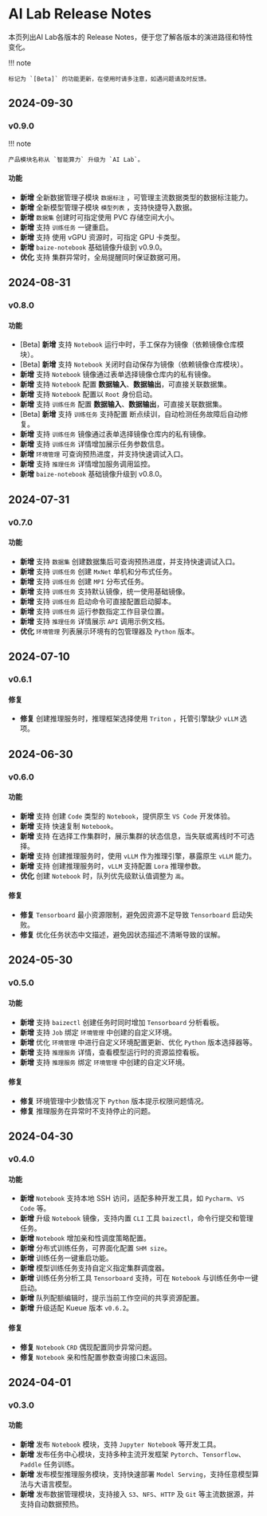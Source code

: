 # AI Lab Release Notes

本页列出AI Lab各版本的 Release Notes，便于您了解各版本的演进路径和特性变化。

!!! note

    标记为 `[Beta]` 的功能更新，在使用时请多注意，如遇问题请及时反馈。

## 2024-09-30

### v0.9.0

!!! note

    产品模块名称从 `智能算力` 升级为 `AI Lab`。

#### 功能

- **新增** 全新数据管理子模块 `数据标注` ，可管理主流数据类型的数据标注能力。
- **新增** 全新模型管理子模块 `模型列表` ，支持快捷导入数据。
- **新增** `数据集` 创建时可指定使用 PVC 存储空间大小。
- **新增** 支持 `训练任务` 一键重启。
- **新增** 支持 使用 vGPU 资源时，可指定 GPU 卡类型。
- **新增** `baize-notebook` 基础镜像升级到 v0.9.0。
- **优化** 支持 集群异常时，全局提醒同时保证数据可用。

## 2024-08-31

### v0.8.0

#### 功能

- [Beta] **新增** 支持 `Notebook` 运行中时，手工保存为镜像（依赖镜像仓库模块）。
- [Beta] **新增** 支持 `Notebook` 关闭时自动保存为镜像（依赖镜像仓库模块）。
- **新增** 支持 `Notebook` 镜像通过表单选择镜像仓库内的私有镜像。
- **新增** 支持 `Notebook` 配置 **数据输入**、**数据输出**，可直接关联数据集。
- **新增** 支持 `Notebook` 配置以 `Root` 身份启动。
- **新增** 支持 `训练任务` 配置 **数据输入**、**数据输出**，可直接关联数据集。
- [Beta] **新增** 支持 `训练任务` 支持配置 断点续训，自动检测任务故障后自动修复。
- **新增** 支持 `训练任务` 镜像通过表单选择镜像仓库内的私有镜像。
- **新增** 支持 `训练任务` 详情增加展示任务参数信息。
- **新增** `环境管理` 可查询预热进度，并支持快速调试入口。
- **新增** 支持 `推理任务` 详情增加服务调用监控。
- **新增** `baize-notebook` 基础镜像升级到 v0.8.0。

## 2024-07-31

### v0.7.0

#### 功能

- **新增** 支持 `数据集` 创建数据集后可查询预热进度，并支持快速调试入口。
- **新增** 支持 `训练任务` 创建 `MxNet` 单机和分布式任务。
- **新增** 支持 `训练任务` 创建 `MPI` 分布式任务。
- **新增** 支持 `训练任务` 支持默认镜像，统一使用基础镜像。
- **新增** 支持 `训练任务` 启动命令可直接配置启动脚本。
- **新增** 支持 `训练任务` 运行参数指定工作目录位置。
- **新增** 支持 `推理任务` 详情展示 `API` 调用示例文档。
- **优化** `环境管理` 列表展示环境有的包管理器及 `Python` 版本。

## 2024-07-10

### v0.6.1

#### 修复

- **修复** 创建推理服务时，推理框架选择使用 `Triton` ，托管引擎缺少 `vLLM` 选项。

## 2024-06-30

### v0.6.0

#### 功能

- **新增** 支持 创建 `Code` 类型的 `Notebook`，提供原生 `VS Code` 开发体验。
- **新增** 支持 快速复制 `Notebook`。
- **新增** 支持 在选择工作集群时，展示集群的状态信息，当失联或离线时不可选择。
- **新增** 支持 创建推理服务时，使用 `vLLM` 作为推理引擎，暴露原生 `vLLM` 能力。
- **新增** 支持 创建推理服务时，`vLLM` 支持配置 `Lora` 推理参数。
- **优化** 创建 `Notebook` 时，队列优先级默认值调整为 `高`。

#### 修复

- **修复** `Tensorboard` 最小资源限制，避免因资源不足导致 `Tensorboard` 启动失败。
- **修复** 优化任务状态中文描述，避免因状态描述不清晰导致的误解。

## 2024-05-30

### v0.5.0

#### 功能

- **新增** 支持 `baizectl` 创建任务时同时增加 `Tensorboard` 分析看板。
- **新增** 支持 `Job` 绑定 `环境管理` 中创建的自定义环境。
- **新增** 优化 `环境管理` 中进行自定义环境配置更新、优化 `Python` 版本选择器等。
- **新增** 支持 `推理服务` 详情，查看模型运行时的资源监控看板。
- **新增** 支持 `推理服务` 绑定 `环境管理` 中创建的自定义环境。

#### 修复

- **修复** 环境管理中少数情况下 `Python` 版本提示权限问题情况。
- **修复** 推理服务在异常时不支持停止的问题。

## 2024-04-30

### v0.4.0

#### 功能

- **新增** `Notebook` 支持本地 SSH 访问，适配多种开发工具，如 `Pycharm`、`VS Code` 等。
- **新增** 升级 `Notebook` 镜像，支持内置 `CLI` 工具 `baizectl`，命令行提交和管理任务。
- **新增** `Notebook` 增加亲和性调度策略配置。
- **新增** 分布式训练任务，可界面化配置 `SHM size`。
- **新增** 训练任务一键重启功能。
- **新增** 模型训练任务支持自定义指定集群调度器。
- **新增** 训练任务分析工具 `Tensorboard` 支持，可在 `Notebook` 与训练任务中一键启动。
- **新增** 队列配额编辑时，提示当前工作空间的共享资源配置。
- **新增** 升级适配 Kueue 版本 `v0.6.2`。

#### 修复

- **修复** `Notebook` `CRD` 偶现配置同步异常问题。
- **修复** `Notebook` 亲和性配置参数查询接口未返回。

## 2024-04-01

### v0.3.0

#### 功能

- **新增** 发布 `Notebook` 模块，支持 `Jupyter Notebook` 等开发工具。
- **新增** 发布任务中心模块，支持多种主流开发框架 `Pytorch`、`Tensorflow`、`Paddle` 任务训练。
- **新增** 发布模型推理服务模块，支持快速部署 `Model Serving`，支持任意模型算法与大语言模型。
- **新增** 发布数据管理模块，支持接入 `S3`、`NFS`、`HTTP` 及 `Git` 等主流数据源，并支持自动数据预热。
